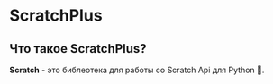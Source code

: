 # ScratchPlus
## Что такое ScratchPlus?
**Scratch** - это библеотека для работы со Scratch Api для Python :snake:.

